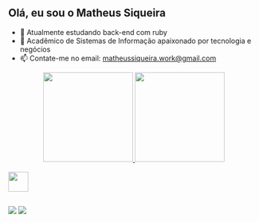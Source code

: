 ## Olá, eu sou o Matheus Siqueira


- 🌱 Atualmente estudando back-end com ruby 
- 💬 Acadêmico de Sistemas de Informação apaixonado por tecnologia e negócios 
- 📫 Contate-me no email: matheussiqueira.work@gmail.com

<div align="center">
  <a href="https://github.com/matheuz-siqueira">
  <img height="180em" src="https://github-readme-stats.vercel.app/api?username=matheuz-siqueira&show_icons=true&theme=dark&include_all_commits=true&count_private=true"/>
  <img height="180em" src="https://github-readme-stats.vercel.app/api/top-langs/?username=matheuz-siqueira&layout=compact&langs_count=7&theme=dark"/>
</div>

<div style="display: inline_block"><br>
      <img height="40" src="https://cdn.jsdelivr.net/gh/devicons/devicon/icons/ruby/ruby-plain-wordmark.svg" />
</div>

## 

<div>
<a href = "https://www.linkedin.com/in/matheuz-siqueira/" target="_blank"><img src="https://img.shields.io/badge/-LinkedIn-%230077B5?style=for-the-badge&logo=linkedin&logoColor=white" target="_blank"></a>
<a href="https://instagram.com/matheuz_siqueira" target="_blank"><img src="https://img.shields.io/badge/-Instagram-%23E4405F?style=for-the-badge&logo=instagram&logoColor=white" target="_blank"></a>
</div>
